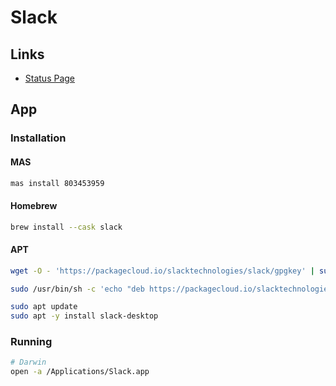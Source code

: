 # Slack

## Links

- [Status Page](https://status.slack.com/)

## App

### Installation

#### MAS

```sh
mas install 803453959
```

#### Homebrew

```sh
brew install --cask slack
```

#### APT

```sh
wget -O - 'https://packagecloud.io/slacktechnologies/slack/gpgkey' | sudo apt-key add -

sudo /usr/bin/sh -c 'echo "deb https://packagecloud.io/slacktechnologies/slack/debian/ jessie main" >> /etc/apt/sources.list.d/slack.list'
```

```sh
sudo apt update
sudo apt -y install slack-desktop
```

### Running

```sh
# Darwin
open -a /Applications/Slack.app
```
